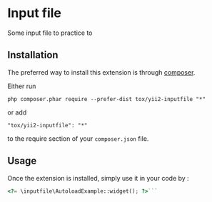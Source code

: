 Input file 
===========
Some input file to practice to

Installation
------------

The preferred way to install this extension is through [composer](https://getcomposer.org/download/).

Either run

```
php composer.phar require --prefer-dist tox/yii2-inputfile "*"
```

or add

```
"tox/yii2-inputfile": "*"
```

to the require section of your `composer.json` file.


Usage
-----

Once the extension is installed, simply use it in your code by  :

```php
<?= \inputfile\AutoloadExample::widget(); ?>```
